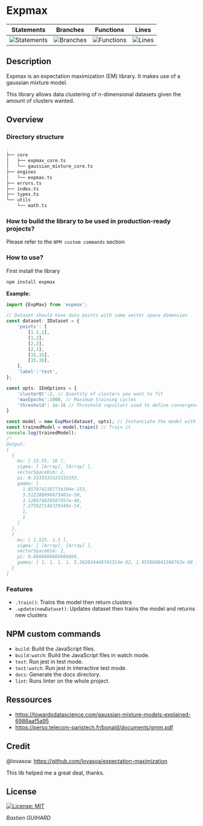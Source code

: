 # Expmax
| Statements                | Branches                | Functions                | Lines                |
| ------------------------- | ----------------------- | ------------------------ | -------------------- |
| ![Statements](https://img.shields.io/badge/Coverage-97.31%25-brightgreen.svg) | ![Branches](https://img.shields.io/badge/Coverage-95.45%25-brightgreen.svg) | ![Functions](https://img.shields.io/badge/Coverage-97.36%25-brightgreen.svg) | ![Lines](#branches#) |
## Description

Expmax is an expectation maximization (EM) library. It makes use of a gaussian mixture model.

This library allows data clustering of n-dimensional datasets given the amount of clusters wanted.

## Overview
### Directory structure
```bash
.
├── core
│   ├── expmax_core.ts
│   └── gaussian_mixture_core.ts
├── engines
│   └── expmax.ts
├── errors.ts
├── index.ts
├── types.ts
└── utils
    └── math.ts
```
### How to build the library to be used in production-ready projects?
Please refer to the `NPM custom commands` section

### How to use?
First install the library
```bash
npm install expmax
```
__Example:__

```typescript
import {ExpMax} from 'expmax';

// Dataset should have data points with same vector space dimension
const dataset: IDataset = {
    'points': [
        [1.1,1],
        [1,2],
        [2,2],
        [2,1],
        [15,15],
        [15,16],
    ],
    'label':'test',
};

const opts: IEmOptions = {    
    'clusterQt':2, // Quantity of clusters you want to fit
    'maxEpochs':1000, // Maximum training cycles
    'threshold': 2e-16 // Threshold (epsilon) used to define convergence
}

const model = new ExpMax(dataset, opts); // Instanciate the model with random values
const trainedModel = model.train() // Train it
console.log(trainedModel);
/*
Output:
[
  {
    mu: [ 15.55, 16 ],
    sigma: [ [Array], [Array] ],
    vectorSpaceDim: 2,
    pi: 0.3333333333333333,
    gamma: [
      1.8570742387734104e-153,
      3.512200996873401e-50,
      3.128974029587457e-48,
      7.275927146729349e-54,
      1,
      1
    ]
  },
  {
    mu: [ 1.525, 1.5 ],
    sigma: [ [Array], [Array] ],
    vectorSpaceDim: 2,
    pi: 0.6666666666666666,
    gamma: [ 1, 1, 1, 1, 5.362024468745314e-82, 1.955669841306763e-88 ]
  }
]
```
### Features

- `.train()`: Trains the model then return clusters
- `.update(newDataset)`: Updates dataset then trains the model and returns new clusters

## NPM custom commands

- `build`: Build the JavaScript files.
- `build:watch`: Build the JavaScript files in watch mode.
- `test`: Run jest in test mode.
- `test:watch`: Run jest in interactive test mode.
- `docs`: Generate the docs directory.
- `lint`: Runs linter on the whole project.


## Ressources
* https://towardsdatascience.com/gaussian-mixture-models-explained-6986aaf5a95
* https://perso.telecom-paristech.fr/bonald/documents/gmm.pdf

## Credit

@lovasoa: https://github.com/lovasoa/expectation-maximization

This lib helped me a great deal, thanks.

## License

[![License: MIT](https://img.shields.io/badge/License-MIT-yellow.svg)](https://opensource.org/licenses/MIT)

*Bastien GUIHARD*

